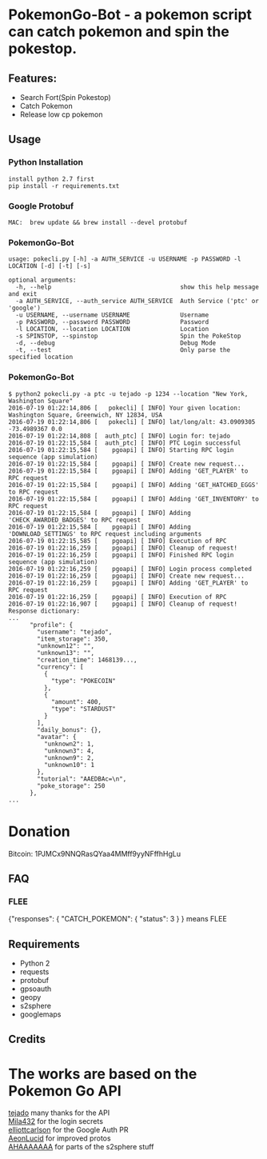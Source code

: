 # PokemonGo-Bot - a pokemon script can catch pokemon and spin the pokestop.

## Features:
 * Search Fort(Spin Pokestop)
 * Catch Pokemon
 * Release low cp pokemon

## Usage

### Python Installation
    install python 2.7 first
    pip install -r requirements.txt
### Google Protobuf
    MAC:  brew update && brew install --devel protobuf
### PokemonGo-Bot
    usage: pokecli.py [-h] -a AUTH_SERVICE -u USERNAME -p PASSWORD -l LOCATION [-d] [-t] [-s]

    optional arguments:
      -h, --help                                    show this help message and exit
      -a AUTH_SERVICE, --auth_service AUTH_SERVICE  Auth Service ('ptc' or 'google')
      -u USERNAME, --username USERNAME              Username
      -p PASSWORD, --password PASSWORD              Password
      -l LOCATION, --location LOCATION              Location
      -s SPINSTOP, --spinstop                       Spin the PokeStop
      -d, --debug                                   Debug Mode
      -t, --test                                    Only parse the specified location


### PokemonGo-Bot

    $ python2 pokecli.py -a ptc -u tejado -p 1234 --location "New York, Washington Square"
    2016-07-19 01:22:14,806 [   pokecli] [ INFO] Your given location: Washington Square, Greenwich, NY 12834, USA
    2016-07-19 01:22:14,806 [   pokecli] [ INFO] lat/long/alt: 43.0909305 -73.4989367 0.0
    2016-07-19 01:22:14,808 [  auth_ptc] [ INFO] Login for: tejado
    2016-07-19 01:22:15,584 [  auth_ptc] [ INFO] PTC Login successful
    2016-07-19 01:22:15,584 [    pgoapi] [ INFO] Starting RPC login sequence (app simulation)
    2016-07-19 01:22:15,584 [    pgoapi] [ INFO] Create new request...
    2016-07-19 01:22:15,584 [    pgoapi] [ INFO] Adding 'GET_PLAYER' to RPC request
    2016-07-19 01:22:15,584 [    pgoapi] [ INFO] Adding 'GET_HATCHED_EGGS' to RPC request
    2016-07-19 01:22:15,584 [    pgoapi] [ INFO] Adding 'GET_INVENTORY' to RPC request
    2016-07-19 01:22:15,584 [    pgoapi] [ INFO] Adding 'CHECK_AWARDED_BADGES' to RPC request
    2016-07-19 01:22:15,584 [    pgoapi] [ INFO] Adding 'DOWNLOAD_SETTINGS' to RPC request including arguments
    2016-07-19 01:22:15,585 [    pgoapi] [ INFO] Execution of RPC
    2016-07-19 01:22:16,259 [    pgoapi] [ INFO] Cleanup of request!
    2016-07-19 01:22:16,259 [    pgoapi] [ INFO] Finished RPC login sequence (app simulation)
    2016-07-19 01:22:16,259 [    pgoapi] [ INFO] Login process completed
    2016-07-19 01:22:16,259 [    pgoapi] [ INFO] Create new request...
    2016-07-19 01:22:16,259 [    pgoapi] [ INFO] Adding 'GET_PLAYER' to RPC request
    2016-07-19 01:22:16,259 [    pgoapi] [ INFO] Execution of RPC
    2016-07-19 01:22:16,907 [    pgoapi] [ INFO] Cleanup of request!
    Response dictionary:
    ...
          "profile": {
            "username": "tejado",
            "item_storage": 350,
            "unknown12": "",
            "unknown13": "",
            "creation_time": 1468139...,
            "currency": [
              {
                "type": "POKECOIN"
              },
              {
                "amount": 400,
                "type": "STARDUST"
              }
            ],
            "daily_bonus": {},
            "avatar": {
              "unknown2": 1,
              "unknown3": 4,
              "unknown9": 2,
              "unknown10": 1
            },
            "tutorial": "AAEDBAc=\n",
            "poke_storage": 250
          },
    ...
    
# Donation

Bitcoin:  1PJMCx9NNQRasQYaa4MMff9yyNFffhHgLu

## FAQ
### FLEE
   {"responses": { "CATCH_POKEMON": { "status": 3 } }  means  FLEE
## Requirements
 * Python 2
 * requests
 * protobuf
 * gpsoauth
 * geopy
 * s2sphere
 * googlemaps


## Credits
# The works are based on the Pokemon Go API
[tejado](https://github.com/tejado) many thanks for the API  
[Mila432](https://github.com/Mila432/Pokemon_Go_API) for the login secrets  
[elliottcarlson](https://github.com/elliottcarlson) for the Google Auth PR  
[AeonLucid](https://github.com/AeonLucid/POGOProtos) for improved protos  
[AHAAAAAAA](https://github.com/AHAAAAAAA/PokemonGo-Map) for parts of the s2sphere stuff
